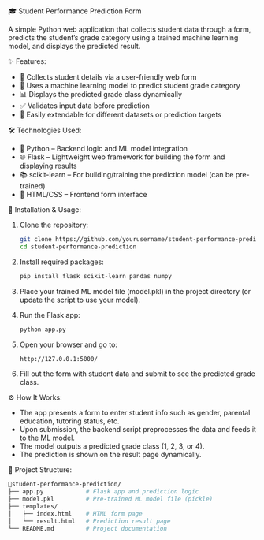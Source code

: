 🎓 Student Performance Prediction Form

A simple Python web application that collects student data through a form, predicts the student’s grade category using a trained machine learning model, and displays the predicted result.

✨ Features:
- 📝 Collects student details via a user-friendly web form
- 🤖 Uses a machine learning model to predict student grade category
- 📊 Displays the predicted grade class dynamically
- ✅ Validates input data before prediction
- 🔧 Easily extendable for different datasets or prediction targets

🛠️ Technologies Used:
- 🐍 Python – Backend logic and ML model integration
- 🌐 Flask – Lightweight web framework for building the form and displaying results
- 📚 scikit-learn – For building/training the prediction model (can be pre-trained)
- 🎨 HTML/CSS – Frontend form interface

🚀 Installation & Usage:
1. Clone the repository:
   ```bash
   git clone https://github.com/yourusername/student-performance-prediction.git
   cd student-performance-prediction
   ```

2. Install required packages:
   ```bash
   pip install flask scikit-learn pandas numpy
   ```

3. Place your trained ML model file (model.pkl) in the project directory (or update the script to use your model).

4. Run the Flask app:
   ```bash
   python app.py
   ```

5. Open your browser and go to:
   ```bash
   http://127.0.0.1:5000/
   ```

6. Fill out the form with student data and submit to see the predicted grade class.

⚙️ How It Works:
- The app presents a form to enter student info such as gender, parental education, tutoring status, etc.
- Upon submission, the backend script preprocesses the data and feeds it to the ML model.
- The model outputs a predicted grade class (1, 2, 3, or 4).
- The prediction is shown on the result page dynamically.

📂 Project Structure:
```bash
📂student-performance-prediction/
├── app.py            # Flask app and prediction logic
├── model.pkl         # Pre-trained ML model file (pickle)
├── templates/
│   ├── index.html    # HTML form page
│   └── result.html   # Prediction result page
└── README.md         # Project documentation
```
